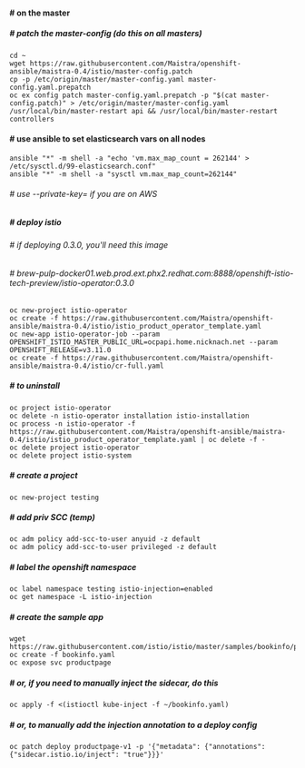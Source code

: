#### # on the master

##### # patch the master-config (do this on all masters)
```
cd ~
wget https://raw.githubusercontent.com/Maistra/openshift-ansible/maistra-0.4/istio/master-config.patch
cp -p /etc/origin/master/master-config.yaml master-config.yaml.prepatch
oc ex config patch master-config.yaml.prepatch -p "$(cat master-config.patch)" > /etc/origin/master/master-config.yaml
/usr/local/bin/master-restart api && /usr/local/bin/master-restart controllers
```
#### # use ansible to set elasticsearch vars on all nodes
```
ansible "*" -m shell -a "echo 'vm.max_map_count = 262144' > /etc/sysctl.d/99-elasticsearch.conf"
ansible "*" -m shell -a "sysctl vm.max_map_count=262144"
```
###### # use --private-key= if you are on AWS
##### # deploy istio
###### # if deploying 0.3.0, you'll need this image 
###### # brew-pulp-docker01.web.prod.ext.phx2.redhat.com:8888/openshift-istio-tech-preview/istio-operator:0.3.0
```
oc new-project istio-operator
oc create -f https://raw.githubusercontent.com/Maistra/openshift-ansible/maistra-0.4/istio/istio_product_operator_template.yaml
oc new-app istio-operator-job --param OPENSHIFT_ISTIO_MASTER_PUBLIC_URL=ocpapi.home.nicknach.net --param OPENSHIFT_RELEASE=v3.11.0
oc create -f https://raw.githubusercontent.com/Maistra/openshift-ansible/maistra-0.4/istio/cr-full.yaml
```
##### # to uninstall
```
oc project istio-operator
oc delete -n istio-operator installation istio-installation
oc process -n istio-operator -f https://raw.githubusercontent.com/Maistra/openshift-ansible/maistra-0.4/istio/istio_product_operator_template.yaml | oc delete -f -
oc delete project istio-operator
oc delete project istio-system 
```
##### # create a project
```
oc new-project testing
```
##### # add priv SCC (temp)
```
oc adm policy add-scc-to-user anyuid -z default
oc adm policy add-scc-to-user privileged -z default
```
##### # label the openshift namespace 
```
oc label namespace testing istio-injection=enabled
oc get namespace -L istio-injection
```
##### # create the sample app
```
wget https://raw.githubusercontent.com/istio/istio/master/samples/bookinfo/platform/kube/bookinfo.yaml
oc create -f bookinfo.yaml
oc expose svc productpage
```
##### # or, if you need to manually inject the sidecar, do this
```
oc apply -f <(istioctl kube-inject -f ~/bookinfo.yaml)
```
##### # or, to manually add the injection annotation to a deploy config
```
oc patch deploy productpage-v1 -p '{"metadata": {"annotations": {"sidecar.istio.io/inject": "true"}}}'
```
